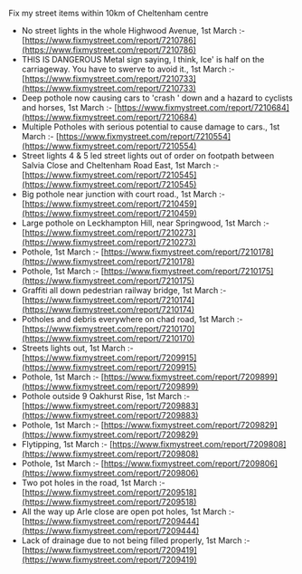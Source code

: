 Fix my street items within 10km of Cheltenham centre

<!-- fix_marker starts -->

- No street lights in the whole Highwood Avenue, 1st March :- [https://www.fixmystreet.com/report/7210786](https://www.fixmystreet.com/report/7210786)
- THIS IS DANGEROUS Metal sign saying, I think, Ice' is half on the carriageway. You have to swerve to avoid it., 1st March :- [https://www.fixmystreet.com/report/7210733](https://www.fixmystreet.com/report/7210733)
- Deep pothole now causing cars to 'crash ' down and a hazard to cyclists and horses, 1st March :- [https://www.fixmystreet.com/report/7210684](https://www.fixmystreet.com/report/7210684)
- Multiple Potholes with serious potential to cause damage to cars., 1st March :- [https://www.fixmystreet.com/report/7210554](https://www.fixmystreet.com/report/7210554)
- Street lights 4 & 5 led street lights out of order on footpath between Salvia Close and Cheltenham Road East, 1st March :- [https://www.fixmystreet.com/report/7210545](https://www.fixmystreet.com/report/7210545)
- Big pothole near junction with court road., 1st March :- [https://www.fixmystreet.com/report/7210459](https://www.fixmystreet.com/report/7210459)
- Large pothole on Leckhampton Hill, near Springwood, 1st March :- [https://www.fixmystreet.com/report/7210273](https://www.fixmystreet.com/report/7210273)
- Pothole, 1st March :- [https://www.fixmystreet.com/report/7210178](https://www.fixmystreet.com/report/7210178)
- Pothole, 1st March :- [https://www.fixmystreet.com/report/7210175](https://www.fixmystreet.com/report/7210175)
- Graffiti all down pedestrian railway bridge, 1st March :- [https://www.fixmystreet.com/report/7210174](https://www.fixmystreet.com/report/7210174)
- Potholes and debris everywhere on chad road, 1st March :- [https://www.fixmystreet.com/report/7210170](https://www.fixmystreet.com/report/7210170)
- Streets lights out, 1st March :- [https://www.fixmystreet.com/report/7209915](https://www.fixmystreet.com/report/7209915)
- Pothole, 1st March :- [https://www.fixmystreet.com/report/7209899](https://www.fixmystreet.com/report/7209899)
- Pothole outside 9 Oakhurst Rise, 1st March :- [https://www.fixmystreet.com/report/7209883](https://www.fixmystreet.com/report/7209883)
- Pothole, 1st March :- [https://www.fixmystreet.com/report/7209829](https://www.fixmystreet.com/report/7209829)
- Flytipping, 1st March :- [https://www.fixmystreet.com/report/7209808](https://www.fixmystreet.com/report/7209808)
- Pothole, 1st March :- [https://www.fixmystreet.com/report/7209806](https://www.fixmystreet.com/report/7209806)
- Two pot holes in the road, 1st March :- [https://www.fixmystreet.com/report/7209518](https://www.fixmystreet.com/report/7209518)
- All the way up Arle close are open pot holes, 1st March :- [https://www.fixmystreet.com/report/7209444](https://www.fixmystreet.com/report/7209444)
- Lack of drainage due to not being filled properly, 1st March :- [https://www.fixmystreet.com/report/7209419](https://www.fixmystreet.com/report/7209419)

<!-- fix_marker ends -->